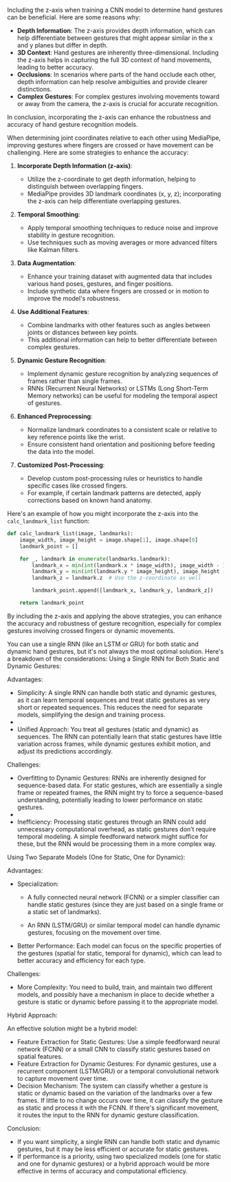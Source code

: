 Including the z-axis when training a CNN model to determine hand gestures can be beneficial. Here are some reasons why:

- **Depth Information**: The z-axis provides depth information, which can help differentiate between gestures that might appear similar in the x and y planes but differ in depth.
- **3D Context**: Hand gestures are inherently three-dimensional. Including the z-axis helps in capturing the full 3D context of hand movements, leading to better accuracy.
- **Occlusions**: In scenarios where parts of the hand occlude each other, depth information can help resolve ambiguities and provide clearer distinctions.
- **Complex Gestures**: For complex gestures involving movements toward or away from the camera, the z-axis is crucial for accurate recognition.

In conclusion, incorporating the z-axis can enhance the robustness and accuracy of hand gesture recognition models.

When determining joint coordinates relative to each other using MediaPipe, improving gestures where fingers are crossed or have movement can be challenging. Here are some strategies to enhance the accuracy:

1. **Incorporate Depth Information (z-axis)**:
   - Utilize the z-coordinate to get depth information, helping to distinguish between overlapping fingers.
   - MediaPipe provides 3D landmark coordinates (x, y, z); incorporating the z-axis can help differentiate overlapping gestures.

2. **Temporal Smoothing**:
   - Apply temporal smoothing techniques to reduce noise and improve stability in gesture recognition.
   - Use techniques such as moving averages or more advanced filters like Kalman filters.

3. **Data Augmentation**:
   - Enhance your training dataset with augmented data that includes various hand poses, gestures, and finger positions.
   - Include synthetic data where fingers are crossed or in motion to improve the model's robustness.

4. **Use Additional Features**:
   - Combine landmarks with other features such as angles between joints or distances between key points.
   - This additional information can help to better differentiate between complex gestures.

5. **Dynamic Gesture Recognition**:
   - Implement dynamic gesture recognition by analyzing sequences of frames rather than single frames.
   - RNNs (Recurrent Neural Networks) or LSTMs (Long Short-Term Memory networks) can be useful for modeling the temporal aspect of gestures.

6. **Enhanced Preprocessing**:
   - Normalize landmark coordinates to a consistent scale or relative to key reference points like the wrist.
   - Ensure consistent hand orientation and positioning before feeding the data into the model.

7. **Customized Post-Processing**:
   - Develop custom post-processing rules or heuristics to handle specific cases like crossed fingers.
   - For example, if certain landmark patterns are detected, apply corrections based on known hand anatomy.

Here's an example of how you might incorporate the z-axis into the `calc_landmark_list` function:

```python
def calc_landmark_list(image, landmarks):
    image_width, image_height = image.shape[1], image.shape[0]
    landmark_point = []

    for _, landmark in enumerate(landmarks.landmark):
        landmark_x = min(int(landmark.x * image_width), image_width - 1)
        landmark_y = min(int(landmark.y * image_height), image_height - 1)
        landmark_z = landmark.z  # Use the z-coordinate as well

        landmark_point.append([landmark_x, landmark_y, landmark_z])

    return landmark_point
```

By including the z-axis and applying the above strategies, you can enhance the accuracy and robustness of gesture recognition, especially for complex gestures involving crossed fingers or dynamic movements.

You can use a single RNN (like an LSTM or GRU) for both static and dynamic hand gestures, but it's not always the most optimal solution. Here's a breakdown of the considerations:
Using a Single RNN for Both Static and Dynamic Gestures:

Advantages:

- Simplicity: A single RNN can handle both static and dynamic gestures, as it can learn temporal sequences and treat static gestures as very short or repeated sequences. This reduces the need for separate models, simplifying the design and training process.
- 
- Unified Approach: You treat all gestures (static and dynamic) as sequences. The RNN can potentially learn that static gestures have little variation across frames, while dynamic gestures exhibit motion, and adjust its predictions accordingly.

Challenges:

- Overfitting to Dynamic Gestures: RNNs are inherently designed for sequence-based data. For static gestures, which are essentially a single frame or repeated frames, the RNN might try to force a sequence-based understanding, potentially leading to lower performance on static gestures.
- 
- Inefficiency: Processing static gestures through an RNN could add unnecessary computational overhead, as static gestures don’t require temporal modeling. A simple feedforward network might suffice for these, but the RNN would be processing them in a more complex way.

Using Two Separate Models (One for Static, One for Dynamic):

Advantages:

- Specialization:

  - A fully connected neural network (FCNN) or a simpler classifier can handle static gestures (since they are just based on a single frame or a static set of landmarks).
  
  - An RNN (LSTM/GRU) or similar temporal model can handle dynamic gestures, focusing on the movement over time.
  
- Better Performance: Each model can focus on the specific properties of the gestures (spatial for static, temporal for dynamic), which can lead to better accuracy and efficiency for each type.

Challenges:

- More Complexity: You need to build, train, and maintain two different models, and possibly have a mechanism in place to decide whether a gesture is static or dynamic before passing it to the appropriate model.

Hybrid Approach:

An effective solution might be a hybrid model:

- Feature Extraction for Static Gestures: Use a simple feedforward neural network (FCNN) or a small CNN to classify static gestures based on spatial features.
- Feature Extraction for Dynamic Gestures: For dynamic gestures, use a recurrent component (LSTM/GRU) or a temporal convolutional network to capture movement over time.
- Decision Mechanism: The system can classify whether a gesture is static or dynamic based on the variation of the landmarks over a few frames. If little to no change occurs over time, it can classify the gesture as static and process it with the FCNN. If there's significant movement, it routes the input to the RNN for dynamic gesture classification.

Conclusion:

- If you want simplicity, a single RNN can handle both static and dynamic gestures, but it may be less efficient or accurate for static gestures.
- If performance is a priority, using two specialized models (one for static and one for dynamic gestures) or a hybrid approach would be more effective in terms of accuracy and computational efficiency.
